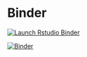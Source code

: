 # Binder
  <!-- badges: start -->
  [![Launch Rstudio Binder](http://mybinder.org/badge_logo.svg)](https://mybinder.org/v2/gh/AnniHuo/Binder/master?urlpath=rstudio)
  <!-- badges: end -->

[![Binder](http://mybinder.org/badge_logo.svg)](https://mybinder.org/v2/gh/AnniHuo/Binder/main?urlpath=rstudio)